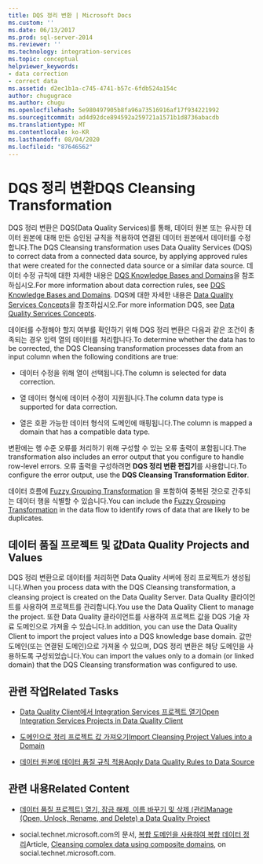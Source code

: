 ```yaml
---
title: DQS 정리 변환 | Microsoft Docs
ms.custom: ''
ms.date: 06/13/2017
ms.prod: sql-server-2014
ms.reviewer: ''
ms.technology: integration-services
ms.topic: conceptual
helpviewer_keywords:
- data correction
- correct data
ms.assetid: d2ec1b1a-c745-4741-b57c-6fdb524a154c
author: chugugrace
ms.author: chugu
ms.openlocfilehash: 5e980497905b8fa96a73516916af17f934221992
ms.sourcegitcommit: ad4d92dce894592a259721a1571b1d8736abacdb
ms.translationtype: MT
ms.contentlocale: ko-KR
ms.lasthandoff: 08/04/2020
ms.locfileid: "87646562"
---
```

# <a name="dqs-cleansing-transformation"></a><span data-ttu-id="4b718-102">DQS 정리 변환</span><span class="sxs-lookup"><span data-stu-id="4b718-102">DQS Cleansing Transformation</span></span>
  <span data-ttu-id="4b718-103">DQS 정리 변환은 DQS(Data Quality Services)를 통해, 데이터 원본 또는 유사한 데이터 원본에 대해 만든 승인된 규칙을 적용하여 연결된 데이터 원본에서 데이터를 수정합니다.</span><span class="sxs-lookup"><span data-stu-id="4b718-103">The DQS Cleansing transformation uses Data Quality Services (DQS) to correct data from a connected data source, by applying approved rules that were created for the connected data source or a similar data source.</span></span> <span data-ttu-id="4b718-104">데이터 수정 규칙에 대한 자세한 내용은 [DQS Knowledge Bases and Domains](../../../data-quality-services/dqs-knowledge-bases-and-domains.md)을 참조하십시오.</span><span class="sxs-lookup"><span data-stu-id="4b718-104">For more information about data correction rules, see [DQS Knowledge Bases and Domains](../../../data-quality-services/dqs-knowledge-bases-and-domains.md).</span></span> <span data-ttu-id="4b718-105">DQS에 대한 자세한 내용은 [Data Quality Services Concepts](../../../data-quality-services/data-quality-services-concepts.md)을 참조하십시오.</span><span class="sxs-lookup"><span data-stu-id="4b718-105">For more information DQS, see [Data Quality Services Concepts](../../../data-quality-services/data-quality-services-concepts.md).</span></span>  
  
 <span data-ttu-id="4b718-106">데이터를 수정해야 할지 여부를 확인하기 위해 DQS 정리 변환은 다음과 같은 조건이 충족되는 경우 입력 열의 데이터를 처리합니다.</span><span class="sxs-lookup"><span data-stu-id="4b718-106">To determine whether the data has to be corrected, the DQS Cleansing transformation processes data from an input column when the following conditions are true:</span></span>  
  
-   <span data-ttu-id="4b718-107">데이터 수정을 위해 열이 선택됩니다.</span><span class="sxs-lookup"><span data-stu-id="4b718-107">The column is selected for data correction.</span></span>  
  
-   <span data-ttu-id="4b718-108">열 데이터 형식에 데이터 수정이 지원됩니다.</span><span class="sxs-lookup"><span data-stu-id="4b718-108">The column data type is supported for data correction.</span></span>  
  
-   <span data-ttu-id="4b718-109">열은 호환 가능한 데이터 형식의 도메인에 매핑됩니다.</span><span class="sxs-lookup"><span data-stu-id="4b718-109">The column is mapped a domain that has a compatible data type.</span></span>  
  
 <span data-ttu-id="4b718-110">변환에는 행 수준 오류를 처리하기 위해 구성할 수 있는 오류 출력이 포함됩니다.</span><span class="sxs-lookup"><span data-stu-id="4b718-110">The transformation also includes an error output that you configure to handle row-level errors.</span></span> <span data-ttu-id="4b718-111">오류 출력을 구성하려면 **DQS 정리 변환 편집기**를 사용합니다.</span><span class="sxs-lookup"><span data-stu-id="4b718-111">To configure the error output, use the **DQS Cleansing Transformation Editor**.</span></span>  
  
 <span data-ttu-id="4b718-112">데이터 흐름에 [Fuzzy Grouping Transformation](fuzzy-grouping-transformation.md) 을 포함하여 중복된 것으로 간주되는 데이터 행을 식별할 수 있습니다.</span><span class="sxs-lookup"><span data-stu-id="4b718-112">You can include the [Fuzzy Grouping Transformation](fuzzy-grouping-transformation.md) in the data flow to identify rows of data that are likely to be duplicates.</span></span>  
  
## <a name="data-quality-projects-and-values"></a><span data-ttu-id="4b718-113">데이터 품질 프로젝트 및 값</span><span class="sxs-lookup"><span data-stu-id="4b718-113">Data Quality Projects and Values</span></span>  
 <span data-ttu-id="4b718-114">DQS 정리 변환으로 데이터를 처리하면 Data Quality 서버에 정리 프로젝트가 생성됩니다.</span><span class="sxs-lookup"><span data-stu-id="4b718-114">When you process data with the DQS Cleansing transformation, a cleansing project is created on the Data Quality Server.</span></span> <span data-ttu-id="4b718-115">Data Quality 클라이언트를 사용하여 프로젝트를 관리합니다.</span><span class="sxs-lookup"><span data-stu-id="4b718-115">You use the Data Quality Client to manage the project.</span></span> <span data-ttu-id="4b718-116">또한 Data Quality 클라이언트를 사용하여 프로젝트 값을 DQS 기술 자료 도메인으로 가져올 수 있습니다.</span><span class="sxs-lookup"><span data-stu-id="4b718-116">In addition, you can use the Data Quality Client to import the project values into a DQS knowledge base domain.</span></span> <span data-ttu-id="4b718-117">값만 도메인(또는 연결된 도메인)으로 가져올 수 있으며, DQS 정리 변환은 해당 도메인을 사용하도록 구성되었습니다.</span><span class="sxs-lookup"><span data-stu-id="4b718-117">You can import the values only to a domain (or linked domain) that the DQS Cleansing transformation was configured to use.</span></span>  
  
## <a name="related-tasks"></a><span data-ttu-id="4b718-118">관련 작업</span><span class="sxs-lookup"><span data-stu-id="4b718-118">Related Tasks</span></span>  
  
-   [<span data-ttu-id="4b718-119">Data Quality Client에서 Integration Services 프로젝트 열기</span><span class="sxs-lookup"><span data-stu-id="4b718-119">Open Integration Services Projects in Data Quality Client</span></span>](../../../data-quality-services/open-integration-services-projects-in-data-quality-client.md)  
  
-   [<span data-ttu-id="4b718-120">도메인으로 정리 프로젝트 값 가져오기</span><span class="sxs-lookup"><span data-stu-id="4b718-120">Import Cleansing Project Values into a Domain</span></span>](../../../data-quality-services/import-cleansing-project-values-into-a-domain.md)  
  
-   [<span data-ttu-id="4b718-121">데이터 원본에 데이터 품질 규칙 적용</span><span class="sxs-lookup"><span data-stu-id="4b718-121">Apply Data Quality Rules to Data Source</span></span>](apply-data-quality-rules-to-data-source.md)  
  
## <a name="related-content"></a><span data-ttu-id="4b718-122">관련 내용</span><span class="sxs-lookup"><span data-stu-id="4b718-122">Related Content</span></span>  
  
-   [<span data-ttu-id="4b718-123">데이터 품질 프로젝트&#41; 열기, 잠금 해제, 이름 바꾸기 및 삭제 &#40;관리</span><span class="sxs-lookup"><span data-stu-id="4b718-123">Manage &#40;Open, Unlock, Rename, and Delete&#41; a Data Quality Project</span></span>](../../../data-quality-services/manage-open-unlock-rename-and-delete-a-data-quality-project.md)  
  
-   <span data-ttu-id="4b718-124">social.technet.microsoft.com의 문서, [복합 도메인을 사용하여 복합 데이터 정리](https://social.technet.microsoft.com/wiki/contents/articles/13324.using-dqs-cleansing-complex-data-using-composite-domains.aspx)</span><span class="sxs-lookup"><span data-stu-id="4b718-124">Article, [Cleansing complex data using composite domains](https://social.technet.microsoft.com/wiki/contents/articles/13324.using-dqs-cleansing-complex-data-using-composite-domains.aspx), on social.technet.microsoft.com.</span></span>  
  
  
